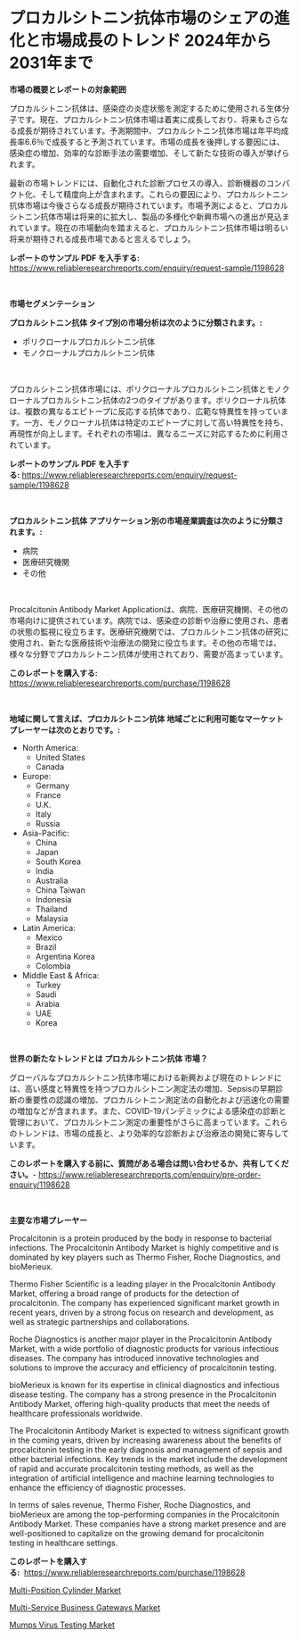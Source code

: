 <p><h1>プロカルシトニン抗体市場のシェアの進化と市場成長のトレンド 2024年から2031年まで</h1></p><p><strong>市場の概要とレポートの対象範囲</strong></p>
<p><p>プロカルシトニン抗体は、感染症の炎症状態を測定するために使用される生体分子です。現在、プロカルシトニン抗体市場は着実に成長しており、将来もさらなる成長が期待されています。予測期間中、プロカルシトニン抗体市場は年平均成長率6.6％で成長すると予測されています。市場の成長を後押しする要因には、感染症の増加、効率的な診断手法の需要増加、そして新たな技術の導入が挙げられます。</p><p>最新の市場トレンドには、自動化された診断プロセスの導入、診断機器のコンパクト化、そして精度向上が含まれます。これらの要因により、プロカルシトニン抗体市場は今後さらなる成長が期待されています。市場予測によると、プロカルシトニン抗体市場は将来的に拡大し、製品の多様化や新興市場への進出が見込まれています。現在の市場動向を踏まえると、プロカルシトニン抗体市場は明るい将来が期待される成長市場であると言えるでしょう。</p></p>
<p><strong>レポートのサンプル PDF を入手する:</strong> <a href="https://www.reliableresearchreports.com/enquiry/request-sample/1198628">https://www.reliableresearchreports.com/enquiry/request-sample/1198628</a></p>
<p>&nbsp;</p>
<p><strong>市場セグメンテーション</strong></p>
<p><strong>プロカルシトニン抗体 タイプ別の市場分析は次のように分類されます。:</strong></p>
<p><ul><li>ポリクローナルプロカルシトニン抗体</li><li>モノクローナルプロカルシトニン抗体</li></ul></p>
<p>&nbsp;</p>
<p><p>プロカルシトニン抗体市場には、ポリクローナルプロカルシトニン抗体とモノクローナルプロカルシトニン抗体の2つのタイプがあります。ポリクローナル抗体は、複数の異なるエピトープに反応する抗体であり、広範な特異性を持っています。一方、モノクローナル抗体は特定のエピトープに対して高い特異性を持ち、再現性が向上します。それぞれの市場は、異なるニーズに対応するために利用されています。</p></p>
<p><strong>レポートのサンプル PDF を入手する:</strong>&nbsp;<a href="https://www.reliableresearchreports.com/enquiry/request-sample/1198628">https://www.reliableresearchreports.com/enquiry/request-sample/1198628</a></p>
<p>&nbsp;</p>
<p><strong> プロカルシトニン抗体 アプリケーション別の市場産業調査は次のように分類されます。:</strong></p>
<p><ul><li>病院</li><li>医療研究機関</li><li>その他</li></ul></p>
<p>&nbsp;</p>
<p><p>Procalcitonin Antibody Market Applicationは、病院、医療研究機関、その他の市場向けに提供されています。病院では、感染症の診断や治療に使用され、患者の状態の監視に役立ちます。医療研究機関では、プロカルシトニン抗体の研究に使用され、新たな医療技術や治療法の開発に役立ちます。その他の市場では、様々な分野でプロカルシトニン抗体が使用されており、需要が高まっています。</p></p>
<p><strong>このレポートを購入する:</strong>&nbsp; <a href="https://www.reliableresearchreports.com/purchase/1198628">https://www.reliableresearchreports.com/purchase/1198628</a></p>
<p>&nbsp;</p>
<p><strong>地域に関して言えば、プロカルシトニン抗体 地域ごとに利用可能なマーケットプレーヤーは次のとおりです。:</strong></p>
<p><ul>
    <li>
        North America:
        <ul>
            <li>United States</li>
            <li>Canada</li>
        </ul>
    </li>
    <li>
        Europe:
        <ul>
            <li>Germany</li>
            <li>France</li>
            <li>U.K.</li>
            <li>Italy</li>
            <li>Russia</li>
        </ul>
    </li>
    <li>
        Asia-Pacific:
        <ul>
            <li>China</li>
            <li>Japan</li>
            <li>South Korea</li>
            <li>India</li>
            <li>Australia</li>
            <li>China Taiwan</li>
            <li>Indonesia</li>
            <li>Thailand</li>
            <li>Malaysia</li>
        </ul>
    </li>
    <li>
        Latin America:
        <ul>
            <li>Mexico</li>
            <li>Brazil</li>
            <li>Argentina Korea</li>
            <li>Colombia</li>
        </ul>
    </li>
    <li>
        Middle East & Africa:
        <ul>
            <li>Turkey</li>
            <li>Saudi</li>
            <li>Arabia</li>
            <li>UAE</li>
            <li>Korea</li>
        </ul>
    </li>
    </ul></p>
<p>&nbsp;</p>
<p><strong>世界の新たなトレンドとは プロカルシトニン抗体 市場？</strong></p>
<p><p>グローバルなプロカルシトニン抗体市場における新興および現在のトレンドには、高い感度と特異性を持つプロカルシトニン測定法の増加、Sepsisの早期診断の重要性の認識の増加、プロカルシトニン測定法の自動化および迅速化の需要の増加などが含まれます。また、COVID-19パンデミックによる感染症の診断と管理において、プロカルシトニン測定の重要性がさらに高まっています。これらのトレンドは、市場の成長と、より効率的な診断および治療法の開発に寄与しています。</p></p>
<p><strong>このレポートを購入する前に、質問がある場合は問い合わせるか、共有してください。</strong>- <a href="https://www.reliableresearchreports.com/enquiry/pre-order-enquiry/1198628">https://www.reliableresearchreports.com/enquiry/pre-order-enquiry/1198628</a></p>
<p>&nbsp;</p>
<p><strong>主要な市場プレーヤー</strong></p>
<p><p>Procalcitonin is a protein produced by the body in response to bacterial infections. The Procalcitonin Antibody Market is highly competitive and is dominated by key players such as Thermo Fisher, Roche Diagnostics, and bioMerieux.</p><p>Thermo Fisher Scientific is a leading player in the Procalcitonin Antibody Market, offering a broad range of products for the detection of procalcitonin. The company has experienced significant market growth in recent years, driven by a strong focus on research and development, as well as strategic partnerships and collaborations.</p><p>Roche Diagnostics is another major player in the Procalcitonin Antibody Market, with a wide portfolio of diagnostic products for various infectious diseases. The company has introduced innovative technologies and solutions to improve the accuracy and efficiency of procalcitonin testing.</p><p>bioMerieux is known for its expertise in clinical diagnostics and infectious disease testing. The company has a strong presence in the Procalcitonin Antibody Market, offering high-quality products that meet the needs of healthcare professionals worldwide.</p><p>The Procalcitonin Antibody Market is expected to witness significant growth in the coming years, driven by increasing awareness about the benefits of procalcitonin testing in the early diagnosis and management of sepsis and other bacterial infections. Key trends in the market include the development of rapid and accurate procalcitonin testing methods, as well as the integration of artificial intelligence and machine learning technologies to enhance the efficiency of diagnostic processes.</p><p>In terms of sales revenue, Thermo Fisher, Roche Diagnostics, and bioMerieux are among the top-performing companies in the Procalcitonin Antibody Market. These companies have a strong market presence and are well-positioned to capitalize on the growing demand for procalcitonin testing in healthcare settings.</p></p>
<p><strong>このレポートを購入する:</strong>&nbsp;&nbsp;<a href="https://www.reliableresearchreports.com/purchase/1198628">https://www.reliableresearchreports.com/purchase/1198628</a></p>
<p><p><a href="https://view.publitas.com/reportprime-1/multi-position-cylinder-market-research-report-unlocks-analysis-on-the-market-financial-status-market-size-and-market-revenue-upto-2030/">Multi-Position Cylinder Market</a></p><p><a href="https://view.publitas.com/reportprime-1/multi-service-business-gateways-market-size-growth-and-forecast-from-2023-2030/">Multi-Service Business Gateways Market</a></p><p><a href="https://view.publitas.com/reportprime-1/mumps-virus-testing-market-research-report-forecasted-for-period-from-2023-2030-by-market-type-market-application-and-region/">Mumps Virus Testing Market</a></p></p>